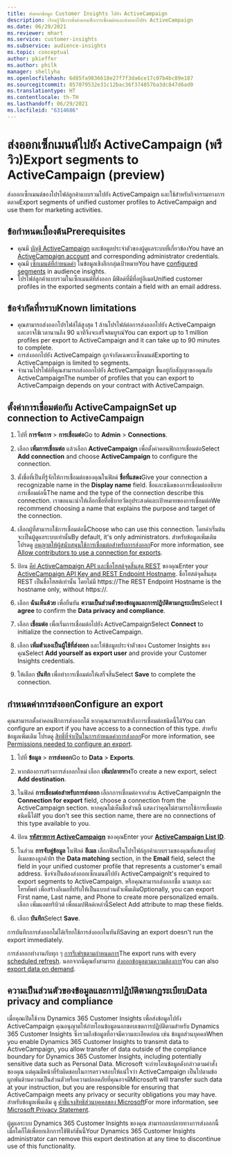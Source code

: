 ```yaml
---
title: ส่งออกข้อมูล Customer Insights ไปยัง ActiveCampaign
description: เรียนรู้วิธีการตั้งค่าคอนฟิกการเชื่อมต่อและส่งออกไปยัง ActiveCampaign
ms.date: 06/29/2021
ms.reviewer: mhart
ms.service: customer-insights
ms.subservice: audience-insights
ms.topic: conceptual
author: pkieffer
ms.author: philk
manager: shellyha
ms.openlocfilehash: 6d85fa9836618e27f7f3da6ce17c07b4bc89e187
ms.sourcegitcommit: 057079532e31c12bac36f374857ba3dc847d6ad0
ms.translationtype: HT
ms.contentlocale: th-TH
ms.lasthandoff: 06/29/2021
ms.locfileid: "6314686"
---
```

# <a name="export-segments-to-activecampaign-preview"></a><span data-ttu-id="b9549-103">ส่งออกเซ็กเมนต์ไปยัง ActiveCampaign (พรีวิว)</span><span class="sxs-lookup"><span data-stu-id="b9549-103">Export segments to ActiveCampaign (preview)</span></span>

<span data-ttu-id="b9549-104">ส่งออกเซ็กเมนต์ของโปรไฟล์ลูกค้าแบบรวมไปยัง ActiveCampaign และใช้สำหรับกิจกรรมทางการตลาด</span><span class="sxs-lookup"><span data-stu-id="b9549-104">Export segments of unified customer profiles to ActiveCampaign and use them for marketing activities.</span></span>

## <a name="prerequisites"></a><span data-ttu-id="b9549-105">ข้อกำหนดเบื้องต้น</span><span class="sxs-lookup"><span data-stu-id="b9549-105">Prerequisites</span></span>

-   <span data-ttu-id="b9549-106">คุณมี [บัญชี ActiveCampaign](https://www.activecampaign.com/) และข้อมูลประจำตัวของผู้ดูแลระบบที่เกี่ยวข้อง</span><span class="sxs-lookup"><span data-stu-id="b9549-106">You have an [ActiveCampaign account](https://www.activecampaign.com/) and corresponding administrator credentials.</span></span>
-   <span data-ttu-id="b9549-107">คุณมี [เซ็กเมนต์ที่กำหนดค่า](segments.md) ในข้อมูลเชิงลึกกลุ่มเป้าหมาย</span><span class="sxs-lookup"><span data-stu-id="b9549-107">You have [configured segments](segments.md) in audience insights.</span></span>
-   <span data-ttu-id="b9549-108">โปรไฟล์ลูกค้าแบบรวมในเซ็กเมนต์ที่ส่งออก มีฟิลด์ที่มีที่อยู่อีเมล</span><span class="sxs-lookup"><span data-stu-id="b9549-108">Unified customer profiles in the exported segments contain a field with an email address.</span></span>

## <a name="known-limitations"></a><span data-ttu-id="b9549-109">ข้อจำกัดที่ทราบ</span><span class="sxs-lookup"><span data-stu-id="b9549-109">Known limitations</span></span>

- <span data-ttu-id="b9549-110">คุณสามารถส่งออกโปรไฟล์ได้สูงสุด 1 ล้านโปรไฟล์ต่อการส่งออกไปยัง ActiveCampaign และอาจใช้เวลานานถึง 90 นาทีจึงจะเสร็จสมบูรณ์</span><span class="sxs-lookup"><span data-stu-id="b9549-110">You can export up to 1 million profiles per export to ActiveCampaign and it can take up to 90 minutes to complete.</span></span>
- <span data-ttu-id="b9549-111">การส่งออกไปยัง ActiveCampaign ถูกจำกัดเฉพาะเซ็กเมนต์</span><span class="sxs-lookup"><span data-stu-id="b9549-111">Exporting to ActiveCampaign is limited to segments.</span></span>
- <span data-ttu-id="b9549-112">จำนวนโปรไฟล์ที่คุณสามารถส่งออกไปยัง ActiveCampaign ขึ้นอยู่กับสัญญาของคุณกับ ActiveCampaign</span><span class="sxs-lookup"><span data-stu-id="b9549-112">The number of profiles that you can export to ActiveCampaign depends on your contract with ActiveCampaign.</span></span>

## <a name="set-up-connection-to-activecampaign"></a><span data-ttu-id="b9549-113">ตั้งค่าการเชื่อมต่อกับ ActiveCampaign</span><span class="sxs-lookup"><span data-stu-id="b9549-113">Set up connection to ActiveCampaign</span></span>

1. <span data-ttu-id="b9549-114">ไปที่ **การจัดการ** > **การเชื่อมต่อ**</span><span class="sxs-lookup"><span data-stu-id="b9549-114">Go to **Admin** > **Connections**.</span></span>

1. <span data-ttu-id="b9549-115">เลือก **เพิ่มการเชื่อมต่อ** แล้วเลือก **ActiveCampaign** เพื่อตั้งค่าคอนฟิกการเชื่อมต่อ</span><span class="sxs-lookup"><span data-stu-id="b9549-115">Select **Add connection** and choose **ActiveCampaign** to configure the connection.</span></span>

1. <span data-ttu-id="b9549-116">ตั้งชื่อที่เป็นที่รู้จักให้การเชื่อมต่อของคุณในฟิลด์ **ชื่อที่แสดง**</span><span class="sxs-lookup"><span data-stu-id="b9549-116">Give your connection a recognizable name in the **Display name** field.</span></span> <span data-ttu-id="b9549-117">ชื่อและชนิดของการเชื่อมต่ออธิบายการเชื่อมต่อนี้</span><span class="sxs-lookup"><span data-stu-id="b9549-117">The name and the type of the connection describe this connection.</span></span> <span data-ttu-id="b9549-118">เราขอแนะนำให้เลือกชื่อที่อธิบายวัตถุประสงค์และเป้าหมายของการเชื่อมต่อ</span><span class="sxs-lookup"><span data-stu-id="b9549-118">We recommend choosing a name that explains the purpose and target of the connection.</span></span>

1. <span data-ttu-id="b9549-119">เลือกผู้ที่สามารถใช้การเชื่อมต่อนี้</span><span class="sxs-lookup"><span data-stu-id="b9549-119">Choose who can use this connection.</span></span> <span data-ttu-id="b9549-120">โดยค่าเริ่มต้น จะเป็นผู้ดูแลระบบเท่านั้น</span><span class="sxs-lookup"><span data-stu-id="b9549-120">By default, it's only administrators.</span></span> <span data-ttu-id="b9549-121">สำหรับข้อมูลเพิ่มเติม โปรดดู [อนุญาตให้ผู้สนับสนุนใช้การเชื่อมต่อสำหรับการส่งออก](connections.md#allow-contributors-to-use-a-connection-for-exports)</span><span class="sxs-lookup"><span data-stu-id="b9549-121">For more information, see [Allow contributors to use a connection for exports](connections.md#allow-contributors-to-use-a-connection-for-exports).</span></span>

1. <span data-ttu-id="b9549-122">ป้อน [คีย์ ActiveCampaign API และชื่อโฮสต์จุดสิ้นสุด REST](https://help.activecampaign.com/hc/articles/207317590-Getting-started-with-the-API#how-to-obtain-your-activecampaign-api-url-and-key) ของคุณ</span><span class="sxs-lookup"><span data-stu-id="b9549-122">Enter your [ActiveCampaign API Key and REST Endpoint Hostname](https://help.activecampaign.com/hc/articles/207317590-Getting-started-with-the-API#how-to-obtain-your-activecampaign-api-url-and-key).</span></span> <span data-ttu-id="b9549-123">ชื่อโฮสต์จุดสิ้นสุด REST เป็นชื่อโฮสต์เท่านั้น โดยไม่มี https://</span><span class="sxs-lookup"><span data-stu-id="b9549-123">The REST Endpoint Hostname is the hostname only, without https://.</span></span> 

1. <span data-ttu-id="b9549-124">เลือก **ฉันเห็นด้วย** เพื่อยืนยัน **ความเป็นส่วนตัวของข้อมูลและการปฏิบัติตามกฎระเบียบ**</span><span class="sxs-lookup"><span data-stu-id="b9549-124">Select **I agree** to confirm the **Data privacy and compliance**.</span></span>

1. <span data-ttu-id="b9549-125">เลือก **เชื่อมต่อ** เพื่อเริ่มการเชื่อมต่อไปยัง ActiveCampaign</span><span class="sxs-lookup"><span data-stu-id="b9549-125">Select **Connect** to initialize the connection to ActiveCampaign.</span></span>

1. <span data-ttu-id="b9549-126">เลือก **เพิ่มตัวเองเป็นผู้ใช้ที่ส่งออก** และให้ข้อมูลประจำตัวของ Customer Insights ของคุณ</span><span class="sxs-lookup"><span data-stu-id="b9549-126">Select **Add yourself as export user** and provide your Customer Insights credentials.</span></span>

1. <span data-ttu-id="b9549-127">ให้เลือก **บันทึก** เพื่อทำการเชื่อมต่อให้เสร็จสิ้น</span><span class="sxs-lookup"><span data-stu-id="b9549-127">Select **Save** to complete the connection.</span></span>

## <a name="configure-an-export"></a><span data-ttu-id="b9549-128">กำหนดค่าการส่งออก</span><span class="sxs-lookup"><span data-stu-id="b9549-128">Configure an export</span></span>

<span data-ttu-id="b9549-129">คุณสามารถตั้งค่าคอนฟิกการส่งออกได้ หากคุณสามารถเข้าถึงการเชื่อมต่อชนิดนี้ได้</span><span class="sxs-lookup"><span data-stu-id="b9549-129">You can configure an export if you have access to a connection of this type.</span></span> <span data-ttu-id="b9549-130">สำหรับข้อมูลเพิ่มเติม โปรดดู [สิทธิ์ที่จำเป็นในการกำหนดค่าการส่งออก](export-destinations.md#set-up-a-new-export)</span><span class="sxs-lookup"><span data-stu-id="b9549-130">For more information, see [Permissions needed to configure an export](export-destinations.md#set-up-a-new-export).</span></span>

1. <span data-ttu-id="b9549-131">ไปที่ **ข้อมูล** > **การส่งออก**</span><span class="sxs-lookup"><span data-stu-id="b9549-131">Go to **Data** > **Exports**.</span></span>

1. <span data-ttu-id="b9549-132">หากต้องการสร้างการส่งออกใหม่ เลือก **เพิ่มปลายทาง**</span><span class="sxs-lookup"><span data-stu-id="b9549-132">To create a new export, select **Add destination**.</span></span>

1. <span data-ttu-id="b9549-133">ในฟิลด์ **การเชื่อมต่อสำหรับการส่งออก** เลือกการเชื่อมต่อจากส่วน ActiveCampaign</span><span class="sxs-lookup"><span data-stu-id="b9549-133">In the **Connection for export** field, choose a connection from the ActiveCampaign section.</span></span> <span data-ttu-id="b9549-134">หากคุณไม่เห็นชื่อส่วนนี้ แสดงว่าคุณไม่สามารถใช้การเชื่อมต่อชนิดนี้ได้</span><span class="sxs-lookup"><span data-stu-id="b9549-134">If you don't see this section name, there are no connections of this type available to you.</span></span>

1. <span data-ttu-id="b9549-135">ป้อน [**รหัสรายการ ActiveCampaign**](https://help.activecampaign.com/hc/articles/360000030559-How-to-create-a-list-in-ActiveCampaign) ของคุณ</span><span class="sxs-lookup"><span data-stu-id="b9549-135">Enter your [**ActiveCampaign List ID**](https://help.activecampaign.com/hc/articles/360000030559-How-to-create-a-list-in-ActiveCampaign).</span></span>    

3. <span data-ttu-id="b9549-136">ในส่วน **การจับคู่ข้อมูล** ในฟิลด์ **อีเมล** เลือกฟิลด์ในโปรไฟล์ลูกค้าแบบรวมของคุณที่แสดงที่อยู่อีเมลของลูกค้า</span><span class="sxs-lookup"><span data-stu-id="b9549-136">In the **Data matching** section, in the **Email** field, select the field in your unified customer profile that represents a customer's email address.</span></span> <span data-ttu-id="b9549-137">ซึ่งจำเป็นต้องส่งออกเซ็กเมนต์ไปยัง ActiveCampaign</span><span class="sxs-lookup"><span data-stu-id="b9549-137">It's required to export segments to ActiveCampaign.</span></span> <span data-ttu-id="b9549-138">หรือคุณสามารถส่งออกชื่อ นามสกุล และโทรศัพท์ เพื่อสร้างอีเมลที่ปรับให้เป็นแบบส่วนตัวเพิ่มเติม</span><span class="sxs-lookup"><span data-stu-id="b9549-138">Optionally, you can export First name, Last name, and Phone to create more personalized emails.</span></span> <span data-ttu-id="b9549-139">เลือก เพิ่มแอตทริบิวต์ เพื่อแมปฟิลด์เหล่านี้</span><span class="sxs-lookup"><span data-stu-id="b9549-139">Select Add attribute to map these fields.</span></span>

1. <span data-ttu-id="b9549-140">เลือก **บันทึก**</span><span class="sxs-lookup"><span data-stu-id="b9549-140">Select **Save**.</span></span>

<span data-ttu-id="b9549-141">การบันทึกการส่งออกไม่ได้เรียกใช้การส่งออกในทันที</span><span class="sxs-lookup"><span data-stu-id="b9549-141">Saving an export doesn't run the export immediately.</span></span>

<span data-ttu-id="b9549-142">การส่งออกทำงานกับทุก ๆ [การรีเฟรชตามกำหนดการ](system.md#schedule-tab)</span><span class="sxs-lookup"><span data-stu-id="b9549-142">The export runs with every [scheduled refresh](system.md#schedule-tab).</span></span> <span data-ttu-id="b9549-143">นอกจากนี้คุณยังสามารถ [ส่งออกข้อมูลตามความต้องการ](export-destinations.md#run-exports-on-demand)</span><span class="sxs-lookup"><span data-stu-id="b9549-143">You can also [export data on demand](export-destinations.md#run-exports-on-demand).</span></span> 


## <a name="data-privacy-and-compliance"></a><span data-ttu-id="b9549-144">ความเป็นส่วนตัวของข้อมูลและการปฏิบัติตามกฎระเบียบ</span><span class="sxs-lookup"><span data-stu-id="b9549-144">Data privacy and compliance</span></span>

<span data-ttu-id="b9549-145">เมื่อคุณเปิดใช้งาน Dynamics 365 Customer Insights เพื่อส่งข้อมูลไปยัง ActiveCampaign คุณอนุญาตให้ถ่ายโอนข้อมูลนอกขอบเขตการปฏิบัติตามสำหรับ Dynamics 365 Customer Insights ซึ่งรวมถึงข้อมูลที่อาจมีความละเอียดอ่อน เช่น ข้อมูลส่วนบุคคล</span><span class="sxs-lookup"><span data-stu-id="b9549-145">When you enable Dynamics 365 Customer Insights to transmit data to ActiveCampaign, you allow transfer of data outside of the compliance boundary for Dynamics 365 Customer Insights, including potentially sensitive data such as Personal Data.</span></span> <span data-ttu-id="b9549-146">Microsoft จะถ่ายโอนข้อมูลดังกล่าวตามคำสั่งของคุณ แต่คุณมีหน้าที่รับผิดชอบในการตรวจสอบให้แน่ใจว่า ActiveCampaign เป็นไปตามข้อผูกพันด้านความเป็นส่วนตัวหรือความปลอดภัยที่คุณอาจมี</span><span class="sxs-lookup"><span data-stu-id="b9549-146">Microsoft will transfer such data at your instruction, but you are responsible for ensuring that ActiveCampaign meets any privacy or security obligations you may have.</span></span> <span data-ttu-id="b9549-147">สำหรับข้อมูลเพิ่มเติม ดู [คำชี้แจงสิทธิส่วนบุคคลของ Microsoft](https://go.microsoft.com/fwlink/?linkid=396732)</span><span class="sxs-lookup"><span data-stu-id="b9549-147">For more information, see [Microsoft Privacy Statement](https://go.microsoft.com/fwlink/?linkid=396732).</span></span>

<span data-ttu-id="b9549-148">ผู้ดูแลระบบ Dynamics 365 Customer Insights ของคุณ สามารถลบปลายทางการส่งออกนี้เมื่อใดก็ได้เพื่อยกเลิกการใช้ฟังก์ชันนี้</span><span class="sxs-lookup"><span data-stu-id="b9549-148">Your Dynamics 365 Customer Insights administrator can remove this export destination at any time to discontinue use of this functionality.</span></span>

